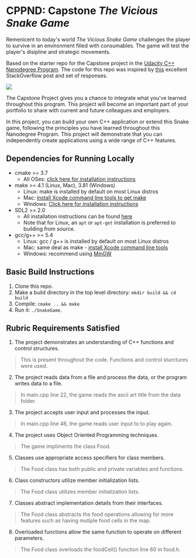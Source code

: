 # CPPND: Capstone *The Vicious Snake Game*

Remenicent to today's world *The Vicious Snake Game* challenges the player to survive in an environment filled with consumables. The game will test the player's disipline and strategic movements.

Based on the starter repo for the Capstone project in the [Udacity C++ Nanodegree Program](https://www.udacity.com/course/c-plus-plus-nanodegree--nd213). The code for this repo was inspired by [this](https://codereview.stackexchange.com/questions/212296/snake-game-in-c-with-sdl) excellent StackOverflow post and set of responses.

<img src="snake_game.gif"/>

The Capstone Project gives you a chance to integrate what you've learned throughout this program. This project will become an important part of your portfolio to share with current and future colleagues and employers.

In this project, you can build your own C++ application or extend this Snake game, following the principles you have learned throughout this Nanodegree Program. This project will demonstrate that you can independently create applications using a wide range of C++ features.

## Dependencies for Running Locally
* cmake >= 3.7
  * All OSes: [click here for installation instructions](https://cmake.org/install/)
* make >= 4.1 (Linux, Mac), 3.81 (Windows)
  * Linux: make is installed by default on most Linux distros
  * Mac: [install Xcode command line tools to get make](https://developer.apple.com/xcode/features/)
  * Windows: [Click here for installation instructions](http://gnuwin32.sourceforge.net/packages/make.htm)
* SDL2 >= 2.0
  * All installation instructions can be found [here](https://wiki.libsdl.org/Installation)
  * Note that for Linux, an `apt` or `apt-get` installation is preferred to building from source.
* gcc/g++ >= 5.4
  * Linux: gcc / g++ is installed by default on most Linux distros
  * Mac: same deal as make - [install Xcode command line tools](https://developer.apple.com/xcode/features/)
  * Windows: recommend using [MinGW](http://www.mingw.org/)

## Basic Build Instructions

1. Clone this repo.
2. Make a build directory in the top level directory: `mkdir build && cd build`
3. Compile: `cmake .. && make`
4. Run it: `./SnakeGame`.

## Rubric Requirements Satisfied

1. The project demonstrates an understanding of C++ functions and control structures.
> This is present throughout the code. Functions and control sturctures were used.

2. The project reads data from a file and process the data, or the program writes data to a file.
> In main.cpp line 22, the game reads the ascii art title from the data folder.

3. The project accepts user input and processes the input.
> In main.cpp line 46, the game reads user input to to play again. 

4. The project uses Object Oriented Programming techniques.
> The game impliments the class Food. 

5. Classes use appropriate access specifiers for class members.
> The Food class has both public and private variables and functions.

6. Class constructors utilize member initialization lists.
> The Food class utilizes member initialization lists. 

7. Classes abstract implementation details from their interfaces.
> The Food class abstracts the food operations allowing for more features such as having mutiple food cells in the map.

8. Overloaded functions allow the same function to operate on different parameters.
> The Food class overloads the foodCell() function line 60 in food.h.



